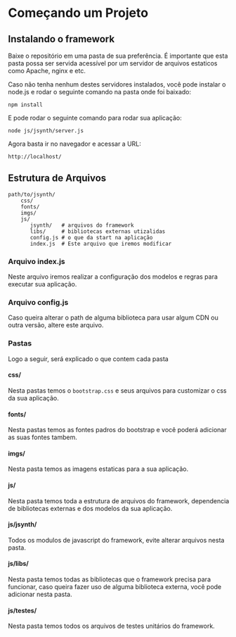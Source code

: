 # Começando um Projeto

## Instalando o framework

Baixe o repositório em uma pasta de sua preferência. É importante que esta pasta possa ser servida acessível por um 
servidor de arquivos estaticos como Apache, nginx e etc.
 
Caso não tenha nenhum destes servidores instalados, você pode instalar o node.js e rodar o seguinte comando na pasta 
onde foi baixado:

    npm install
    
E pode rodar o seguinte comando para rodar sua aplicação:

    node js/jsynth/server.js 
    
Agora basta ir no navegador e acessar a URL:

    http://localhost/

## Estrutura de Arquivos

    path/to/jsynth/
        css/
        fonts/
        imgs/
        js/
           jsynth/   # arquivos do framework
           libs/     # bibliotecas externas utizalidas
           config.js # o que da start na aplicação
           index.js  # Este arquivo que iremos modificar

### Arquivo index.js

Neste arquivo iremos realizar a configuração dos modelos e regras para executar sua aplicação.

### Arquivo config.js
           
Caso queira alterar o path de alguma biblioteca para usar algum CDN ou outra versão, altere este arquivo.

### Pastas

Logo a seguir, será explicado o que contem cada pasta

#### css/

Nesta pastas temos o `bootstrap.css` e seus arquivos para customizar o css da sua aplicação.

#### fonts/

Nesta pastas temos as fontes padros do bootstrap e você poderá adicionar as suas fontes tambem.

#### imgs/

Nesta pasta temos as imagens estaticas para a sua aplicação.

#### js/

Nesta pasta temos toda a estrutura de arquivos do framework, dependencia de bibliotecas externas e dos modelos da sua aplicação.

#### js/jsynth/

Todos os modulos de javascript do framework, evite alterar arquivos nesta pasta.

#### js/libs/

Nesta pasta temos todas as bibliotecas que o framework precisa para funcionar, caso queira fazer uso de alguma biblioteca externa, você pode adicionar nesta pasta.

#### js/testes/

Nesta pasta temos todos os arquivos de testes unitários do framework.
